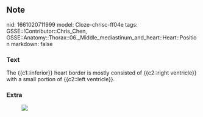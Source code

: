 ## Note
nid: 1661020711999
model: Cloze-chrisc-ff04e
tags: GSSE::!Contributor::Chris_Chen, GSSE::Anatomy::Thorax::06._Middle_mediastinum_and_heart::Heart::Position
markdown: false

### Text
<div class='toggle'>
  The {{c1::inferior}} heart border is mostly consisted of
  {{c2::right ventricle}} with a small portion of {{c2::left
  ventricle}}.
</div>

### Extra
<figure class="image" id="af9cd1b4-7bb5-471c-a75e-ad1ad2531fff">
  <a href=
  "Position%2096f8dacfbbaf494bb8cbcfff24b9d61b/Untitled.png"><img src="22b3f2a1eaf75a1306423d1838d40ba728b55c16.png"></a>
</figure>
